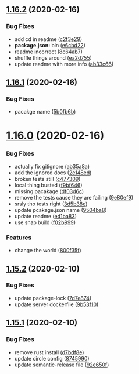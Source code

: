## [1.16.2](https://github.com/xops/snaps-openrpc-generator/compare/1.16.1...1.16.2) (2020-02-16)


### Bug Fixes

* add cd in readme ([c2f3e29](https://github.com/xops/snaps-openrpc-generator/commit/c2f3e2954b23c3f348d92aac6e1460d1ccf890fb))
* **package.json:** bin ([e6cbd22](https://github.com/xops/snaps-openrpc-generator/commit/e6cbd22e0b237cd328ac3f2c8d6ed1485948ee9b))
* readme incorrect ([8c64ab7](https://github.com/xops/snaps-openrpc-generator/commit/8c64ab7ddb415ed9b134e737bda2b72af4669897))
* shuffle things around ([ea2d755](https://github.com/xops/snaps-openrpc-generator/commit/ea2d75545a3bff72884d4489e94f5daf51971b1a))
* update readme with more info ([ab33c66](https://github.com/xops/snaps-openrpc-generator/commit/ab33c66173a0c6cd03557b8305dc54308f04abd4))

## [1.16.1](https://github.com/xops/snaps-openrpc-generator/compare/1.16.0...1.16.1) (2020-02-16)


### Bug Fixes

* pacakge name ([5b0fb6b](https://github.com/xops/snaps-openrpc-generator/commit/5b0fb6b8844530dc9e4d83b628769a0c32768616))

# [1.16.0](https://github.com/xops/snaps-openrpc-generator/compare/1.15.2...1.16.0) (2020-02-16)


### Bug Fixes

* actually fix gitignore ([ab35a8a](https://github.com/xops/snaps-openrpc-generator/commit/ab35a8a4c3a17a76aac454a66522ae47a1001ece))
* add the ignored docs ([2e148ed](https://github.com/xops/snaps-openrpc-generator/commit/2e148ed4b5231ae09628794e910cf92aa7142050))
* broken tests still ([c477309](https://github.com/xops/snaps-openrpc-generator/commit/c477309b53d4d8ac6b2947642ada9e8215ddd2ad))
* local thing busted ([f9bf646](https://github.com/xops/snaps-openrpc-generator/commit/f9bf6469da280a938b25a06fca80dac18fcdf29f))
* missing pacakage ([df03d6c](https://github.com/xops/snaps-openrpc-generator/commit/df03d6cfa0933a09f07571247c6d374f941f99ed))
* remove the tests cause they are failing ([9e80ef9](https://github.com/xops/snaps-openrpc-generator/commit/9e80ef9a11168eaf47ef439e075952e965943ae1))
* srsly tho tests right ([3d5b38e](https://github.com/xops/snaps-openrpc-generator/commit/3d5b38e95b68b43a0aad6480f31d4dbae97f4254))
* update pcakage.json name ([9504ba8](https://github.com/xops/snaps-openrpc-generator/commit/9504ba80806d194b57c6bedc979eac1786ab36fe))
* update readme ([ed1ba83](https://github.com/xops/snaps-openrpc-generator/commit/ed1ba83b013ee34c1f78d89933c30096f160c59e))
* use snap build ([f02b999](https://github.com/xops/snaps-openrpc-generator/commit/f02b999e6b856359df1ffbd6f21906da3ddb4d05))


### Features

* change the world ([800f35f](https://github.com/xops/snaps-openrpc-generator/commit/800f35f09b1d9b8d183a8c11e7a20ee6e384f7c9))

## [1.15.2](https://github.com/open-rpc/generator/compare/1.15.1...1.15.2) (2020-02-10)


### Bug Fixes

* update package-lock ([7d7e874](https://github.com/open-rpc/generator/commit/7d7e87475e96e638db0d97f526e8cb42c30c5e52))
* update server dockerfile ([9b53f10](https://github.com/open-rpc/generator/commit/9b53f1087db17910198462e2ce6736074cd22237))

## [1.15.1](https://github.com/open-rpc/generator/compare/1.15.0...1.15.1) (2020-02-10)


### Bug Fixes

* remove rust install ([d7bdf8e](https://github.com/open-rpc/generator/commit/d7bdf8ef8d359c88d234d69ecc741eee2f1ce5de))
* update circle config ([8745990](https://github.com/open-rpc/generator/commit/8745990cd56e5e0466d476d07540a7aaba07e9cc))
* update semantic-release file ([92e650f](https://github.com/open-rpc/generator/commit/92e650f61650f4f8803009b91b4a6b052d59f678))
